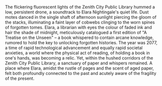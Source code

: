 The flickering fluorescent lights of the Zenith City Public Library hummed a low, persistent drone, a soundtrack to Elara Nightingale's quiet life.  Dust motes danced in the single shaft of afternoon sunlight piercing the gloom of the stacks, illuminating a faint layer of cobwebs clinging to the worn spines of forgotten tomes.  Elara, a librarian with eyes the colour of faded ink and hair the shade of midnight, meticulously catalogued a first edition of "A Treatise on the Unseen" – a book whispered to contain arcane knowledge, rumored to hold the key to unlocking forgotten histories.  The year was 2077, a time of rapid technological advancement and equally rapid societal anxieties, a world where the physical act of reading, of holding a book in one's hands, was becoming a relic.  Yet, within the hushed corridors of the Zenith City Public Library, a sanctuary of paper and whispers remained.  A place where Elara, amidst the rustle of pages and the scent of aged paper, felt both profoundly connected to the past and acutely aware of the fragility of the present.
